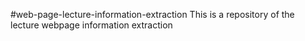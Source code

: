 #web-page-lecture-information-extraction
This is a repository of the lecture webpage information extraction




